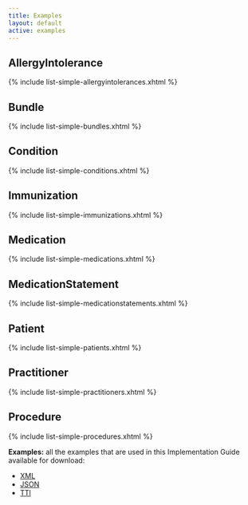 ```yaml
---
title: Examples
layout: default
active: examples
---
```


## AllergyIntolerance

{% include list-simple-allergyintolerances.xhtml %}

## Bundle

{% include list-simple-bundles.xhtml %}



## Condition

{% include list-simple-conditions.xhtml %}


## Immunization

{% include list-simple-immunizations.xhtml %}

## Medication

{% include list-simple-medications.xhtml %}

## MedicationStatement

{% include list-simple-medicationstatements.xhtml %}

## Patient

{% include list-simple-patients.xhtml %}

## Practitioner

{% include list-simple-practitioners.xhtml %}

## Procedure

{% include list-simple-procedures.xhtml %}

<!-- `todo: generate an example list from preprocessor` -->


**Examples:** all the examples that are used in this Implementation Guide available for download:

- [XML](examples.xml.zip)
- [JSON](examples.json.zip)
- [TTl](examples.ttl.zip)
